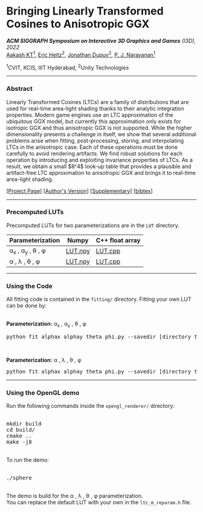 <h1>Bringing Linearly Transformed Cosines to Anisotropic GGX</h1>
<p style="margin-bottom: 0px;"><i><b>ACM SIGGRAPH Symposium on Interactive 3D Graphics and Games</b> (I3D), 2022</i></p>
<span>
  <a href="https://scholar.google.co.in/citations?user=itJ7vawAAAAJ&hl=en">Aakash KT<sup>1</sup></a>,
  <a target="_blank" href="https://eheitzresearch.wordpress.com/">Eric Heitz<sup>2</sup></a>,
              <a target="_blank" href="https://onrendering.com/">Jonathan Dupuy<sup>2</sup></a>,
              <a target="_blank" href="https://scholar.google.co.in/citations?user=3HKjt_IAAAAJ&hl=en">P. J. Narayanan<sup>1</sup></a>
</span>
<p><sup>1</sup>CVIT, KCIS, IIIT Hyderabad, <sup>2</sup>Unity Technologies</p>
<hr>

<h3><b>Abstract</b></h3>
<p>
Linearly Transformed Cosines (LTCs) are a family of distributions that are used for real-time area-light shading thanks to their analytic integration properties. 
Modern game engines use an LTC approximation of the ubiquitous GGX model, but currently this approximation only exists for isotropic GGX and thus anisotropic GGX is not supported. 
While the higher dimensionality presents a challenge in itself, we show that several additional problems arise when fitting, post-processing, storing, and interpolating LTCs in the anisotropic case.
Each of these operations must be done carefully to avoid rendering artifacts.
We find robust solutions for each operation by introducing and exploiting invariance properties of LTCs. 
As a result, we obtain a small $8^4$ look-up table that provides a plausible and artifact-free LTC approximation to anisotropic GGX and brings it to real-time area-light shading.
</p>
<span>
  <a target="_blank" href="https://aakashkt.github.io/ltc_anisotropic.html">[Project Page]</a>
  <a target="_blank" href="https://arxiv.org/abs/2203.11904">[Author's Version]</a>
  <a target="_blank" href="https://drive.google.com/file/d/1UmRz1AEGkShMwdG6mJZnpIeC4mfa-hrn/view?usp=sharing">[Supplementary]</a>
  <a target="_blank" href="ltc_anisotropic_bibtex.txt">[bibtex]</a>
</span>
<hr>

<h3><b>Precomputed LUTs</b></h3>
Precomputed LUTs for two parameterizations are in the <code>LUT</code> directory.
<table>
  <thead>
    <tr>
      <th>Parameterization</th>
      <th>Numpy</th>
      <th>C++ float array</th>
    </tr>
  </thead>
  <tbody>
    <tr>
      <td>&alpha;<sub>x</sub> , &alpha;<sub>y</sub> , &theta; , &phi;</td>
      <td>
        <a href="https://github.com/AakashKT/LTC-Anisotropic/blob/main/LUT/alphax_alphay_theta_phi.npy">LUT.npy</a>
      </td>
      <td>
        <a href="https://github.com/AakashKT/LTC-Anisotropic/blob/main/LUT/alphax_alphay_theta_phi.cpp">LUT.cpp</a>
      </td>
    </tr>
    <tr>
      <td>&alpha; , &lambda; , &theta; , &phi;</td>
      <td>
        <a href="https://github.com/AakashKT/LTC-Anisotropic/blob/main/LUT/alpha_lambda_theta_phi.npy">LUT.npy</a>
      </td>
      <td>
        <a href="https://github.com/AakashKT/LTC-Anisotropic/blob/main/LUT/alpha_lambda_theta_phi.cpp">LUT.cpp</a>
      </td>
    </tr>
  </tbody>
</table>

<hr>
<h3><b>Using the Code</b></h3>
All fitting code is contained in the <code>fitting/</code> directory.
Fitting your own LUT can be done by:<br><br>

<p><b>Parameterization:</b> &alpha;<sub>x</sub> , &alpha;<sub>y</sub> , &theta; , &phi;</p>
<pre>
python fit_alphax_alphay_theta_phi.py --savedir [directory_to_save_lut] --epochs [optimization_iterations]
</pre>
<br>

<p><b>Parameterization:</b> &alpha; , &lambda; , &theta; , &phi;</p>
<pre>
python fit_alphax_alphay_theta_phi.py --savedir [directory_to_save_lut] --epochs [optimization_iterations]
</pre>

<hr>
<h3><b>Using the OpenGL demo</b></h3>
Run the following commands inside the <code>opengl_renderer/</code> directory:<br><br>
<pre>
mkdir build
cd build/
cmake ..
make -j8
</pre>
<br>
To run the demo:<br><br>
<pre>
./sphere
</pre>
<br>
The demo is build for the &alpha; , &lambda; , &theta; , &phi; parameterization.<br>
You can replace the default LUT with your own in the <code>ltc_m_reparam.h</code> file.
